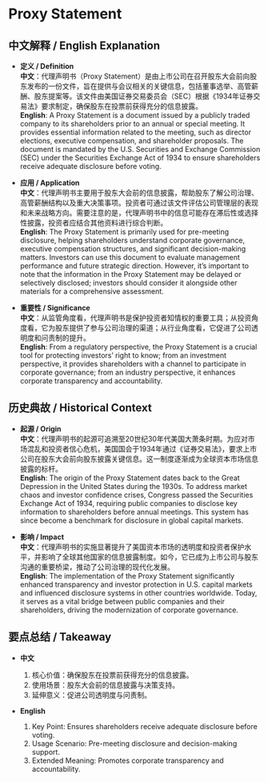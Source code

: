 # Proxy Statement

## 中文解释 / English Explanation

* **定义 / Definition**  
  **中文**：代理声明书（Proxy Statement）是由上市公司在召开股东大会前向股东发布的一份文件，旨在提供与会议相关的关键信息，包括董事选举、高管薪酬、股东提案等。该文件由美国证券交易委员会（SEC）根据《1934年证券交易法》要求制定，确保股东在投票前获得充分的信息披露。  
  **English**: A Proxy Statement is a document issued by a publicly traded company to its shareholders prior to an annual or special meeting. It provides essential information related to the meeting, such as director elections, executive compensation, and shareholder proposals. The document is mandated by the U.S. Securities and Exchange Commission (SEC) under the Securities Exchange Act of 1934 to ensure shareholders receive adequate disclosure before voting.

* **应用 / Application**  
  **中文**：代理声明书主要用于股东大会前的信息披露，帮助股东了解公司治理、高管薪酬结构以及重大决策事项。投资者可通过该文件评估公司管理层的表现和未来战略方向。需要注意的是，代理声明书中的信息可能存在滞后性或选择性披露，投资者应结合其他资料进行综合判断。  
  **English**: The Proxy Statement is primarily used for pre-meeting disclosure, helping shareholders understand corporate governance, executive compensation structures, and significant decision-making matters. Investors can use this document to evaluate management performance and future strategic direction. However, it’s important to note that the information in the Proxy Statement may be delayed or selectively disclosed; investors should consider it alongside other materials for a comprehensive assessment.

* **重要性 / Significance**  
  **中文**：从监管角度看，代理声明书是保护投资者知情权的重要工具；从投资角度看，它为股东提供了参与公司治理的渠道；从行业角度看，它促进了公司透明度和问责制的提升。  
  **English**: From a regulatory perspective, the Proxy Statement is a crucial tool for protecting investors’ right to know; from an investment perspective, it provides shareholders with a channel to participate in corporate governance; from an industry perspective, it enhances corporate transparency and accountability.

## 历史典故 / Historical Context

* **起源 / Origin**  
  **中文**：代理声明书的起源可追溯至20世纪30年代美国大萧条时期。为应对市场混乱和投资者信心危机，美国国会于1934年通过《证券交易法》，要求上市公司在股东大会前向股东披露关键信息。这一制度逐渐成为全球资本市场信息披露的标杆。  
  **English**: The origin of the Proxy Statement dates back to the Great Depression in the United States during the 1930s. To address market chaos and investor confidence crises, Congress passed the Securities Exchange Act of 1934, requiring public companies to disclose key information to shareholders before annual meetings. This system has since become a benchmark for disclosure in global capital markets.

* **影响 / Impact**  
  **中文**：代理声明书的实施显著提升了美国资本市场的透明度和投资者保护水平，并影响了全球其他国家的信息披露制度。如今，它已成为上市公司与股东沟通的重要桥梁，推动了公司治理的现代化发展。  
  **English**: The implementation of the Proxy Statement significantly enhanced transparency and investor protection in U.S. capital markets and influenced disclosure systems in other countries worldwide. Today, it serves as a vital bridge between public companies and their shareholders, driving the modernization of corporate governance.

## 要点总结 / Takeaway

* **中文**  
  1. 核心价值：确保股东在投票前获得充分的信息披露。
  2. 使用场景：股东大会前的信息披露与决策支持。
  3. 延伸意义：促进公司透明度与问责制。

* **English**  
  1. Key Point: Ensures shareholders receive adequate disclosure before voting.
  2. Usage Scenario: Pre-meeting disclosure and decision-making support.
  3. Extended Meaning: Promotes corporate transparency and accountability.